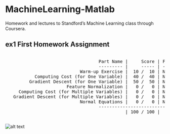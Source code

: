 # MachineLearning-Matlab
Homework and lectures to Standford’s Machine Learning class through Coursera.

## ex1 First Homework Assignment


<pre>
 
                                   Part Name |     Score | Feedback
                                   --------- |     ----- | --------
                            Warm-up Exercise |  10 /  10 | Nice work!
           Computing Cost (for One Variable) |  40 /  40 | Nice work!
         Gradient Descent (for One Variable) |  50 /  50 | Nice work!
                       Feature Normalization |   0 /   0 | Nice work!
     Computing Cost (for Multiple Variables) |   0 /   0 | Nice work!
   Gradient Descent (for Multiple Variables) |   0 /   0 | Nice work!
                            Normal Equations |   0 /   0 | Nice work!
                                   --------------------------------
                                             | 100 / 100 | 
 
</pre>
![alt text](https://github.com/vagiedd/MachineLearning-Matlab/blob/main/ex1/A39B530C-8953-450D-9631-6401FF86647B.png?raw=true)
